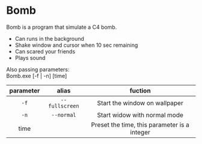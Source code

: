 # Bomb
Bomb is a program that simulate a C4 bomb.
- Can runs in the background
- Shake window and cursor when 10 sec remaining
- Can scared your friends
- Plays sound

Also passing parameters:  
Bomb.exe [-f | -n] [time]

|parameter|alias|fuction|
|:---:|:---:|:---:|
|`-f`|`--fullscreen`|Start the window on wallpaper|
|`-n`|`--normal`|Start widow with normal mode|
|time||Preset the time, this parameter is a integer|